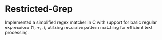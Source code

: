 # Restricted-Grep
Implemented a simplified regex matcher in C with support for basic regular expressions (?, +, .), utilizing recursive pattern matching for efficient text processing.
